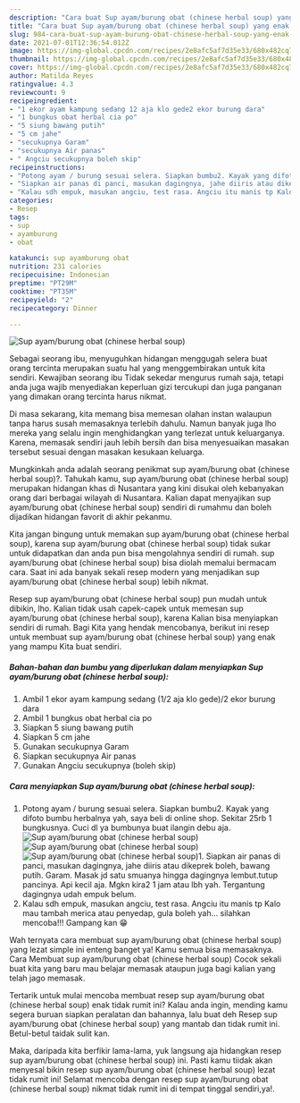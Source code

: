 ```yaml
---
description: "Cara buat Sup ayam/burung obat (chinese herbal soup) yang enak dan Mudah Dibuat"
title: "Cara buat Sup ayam/burung obat (chinese herbal soup) yang enak dan Mudah Dibuat"
slug: 984-cara-buat-sup-ayam-burung-obat-chinese-herbal-soup-yang-enak-dan-mudah-dibuat
date: 2021-07-01T12:36:54.012Z
image: https://img-global.cpcdn.com/recipes/2e8afc5af7d35e33/680x482cq70/sup-ayamburung-obat-chinese-herbal-soup-foto-resep-utama.jpg
thumbnail: https://img-global.cpcdn.com/recipes/2e8afc5af7d35e33/680x482cq70/sup-ayamburung-obat-chinese-herbal-soup-foto-resep-utama.jpg
cover: https://img-global.cpcdn.com/recipes/2e8afc5af7d35e33/680x482cq70/sup-ayamburung-obat-chinese-herbal-soup-foto-resep-utama.jpg
author: Matilda Reyes
ratingvalue: 4.3
reviewcount: 9
recipeingredient:
- "1 ekor ayam kampung sedang 12 aja klo gede2 ekor burung dara"
- "1 bungkus obat herbal cia po"
- "5 siung bawang putih"
- "5 cm jahe"
- "secukupnya Garam"
- "secukupnya Air panas"
- " Angciu secukupnya boleh skip"
recipeinstructions:
- "Potong ayam / burung sesuai selera. Siapkan bumbu2. Kayak yang difoto bumbu herbalnya yah, saya beli di online shop. Sekitar 25rb 1 bungkusnya. Cuci dl ya bumbunya buat ilangin debu aja."
- "Siapkan air panas di panci, masukan dagingnya, jahe diiris atau dikeprek boleh, bawang putih. Garam. Masak jd satu smuanya hingga dagingnya lembut.tutup pancinya. Api kecil aja. Mgkn kira2 1 jam atau lbh yah. Tergantung dagingnya udah empuk belum."
- "Kalau sdh empuk, masukan angciu, test rasa. Angciu itu manis tp Kalo mau tambah merica atau penyedap, gula boleh yah... silahkan mencoba!!! Gampang kan 😁"
categories:
- Resep
tags:
- sup
- ayamburung
- obat

katakunci: sup ayamburung obat 
nutrition: 231 calories
recipecuisine: Indonesian
preptime: "PT29M"
cooktime: "PT35M"
recipeyield: "2"
recipecategory: Dinner

---
```



![Sup ayam/burung obat (chinese herbal soup)](https://img-global.cpcdn.com/recipes/2e8afc5af7d35e33/680x482cq70/sup-ayamburung-obat-chinese-herbal-soup-foto-resep-utama.jpg)

Sebagai seorang ibu, menyuguhkan hidangan menggugah selera buat orang tercinta merupakan suatu hal yang menggembirakan untuk kita sendiri. Kewajiban seorang ibu Tidak sekedar mengurus rumah saja, tetapi anda juga wajib menyediakan keperluan gizi tercukupi dan juga panganan yang dimakan orang tercinta harus nikmat.

Di masa  sekarang, kita memang bisa memesan olahan instan walaupun tanpa harus susah memasaknya terlebih dahulu. Namun banyak juga lho mereka yang selalu ingin menghidangkan yang terlezat untuk keluarganya. Karena, memasak sendiri jauh lebih bersih dan bisa menyesuaikan masakan tersebut sesuai dengan masakan kesukaan keluarga. 



Mungkinkah anda adalah seorang penikmat sup ayam/burung obat (chinese herbal soup)?. Tahukah kamu, sup ayam/burung obat (chinese herbal soup) merupakan hidangan khas di Nusantara yang kini disukai oleh kebanyakan orang dari berbagai wilayah di Nusantara. Kalian dapat menyajikan sup ayam/burung obat (chinese herbal soup) sendiri di rumahmu dan boleh dijadikan hidangan favorit di akhir pekanmu.

Kita jangan bingung untuk memakan sup ayam/burung obat (chinese herbal soup), karena sup ayam/burung obat (chinese herbal soup) tidak sukar untuk didapatkan dan anda pun bisa mengolahnya sendiri di rumah. sup ayam/burung obat (chinese herbal soup) bisa diolah memalui bermacam cara. Saat ini ada banyak sekali resep modern yang menjadikan sup ayam/burung obat (chinese herbal soup) lebih nikmat.

Resep sup ayam/burung obat (chinese herbal soup) pun mudah untuk dibikin, lho. Kalian tidak usah capek-capek untuk memesan sup ayam/burung obat (chinese herbal soup), karena Kalian bisa menyiapkan sendiri di rumah. Bagi Kita yang hendak mencobanya, berikut ini resep untuk membuat sup ayam/burung obat (chinese herbal soup) yang enak yang mampu Kita buat sendiri.

<!--inarticleads1-->

##### Bahan-bahan dan bumbu yang diperlukan dalam menyiapkan Sup ayam/burung obat (chinese herbal soup):

1. Ambil 1 ekor ayam kampung sedang (1/2 aja klo gede)/2 ekor burung dara
1. Ambil 1 bungkus obat herbal cia po
1. Siapkan 5 siung bawang putih
1. Siapkan 5 cm jahe
1. Gunakan secukupnya Garam
1. Siapkan secukupnya Air panas
1. Gunakan  Angciu secukupnya (boleh skip)




<!--inarticleads2-->

##### Cara menyiapkan Sup ayam/burung obat (chinese herbal soup):

1. Potong ayam / burung sesuai selera. Siapkan bumbu2. Kayak yang difoto bumbu herbalnya yah, saya beli di online shop. Sekitar 25rb 1 bungkusnya. Cuci dl ya bumbunya buat ilangin debu aja.
<img src="https://img-global.cpcdn.com/steps/22f9fa0c2bf22ab4/160x128cq70/sup-ayamburung-obat-chinese-herbal-soup-langkah-memasak-1-foto.jpg" alt="Sup ayam/burung obat (chinese herbal soup)"><img src="https://img-global.cpcdn.com/steps/3ab77844ec9c5928/160x128cq70/sup-ayamburung-obat-chinese-herbal-soup-langkah-memasak-1-foto.jpg" alt="Sup ayam/burung obat (chinese herbal soup)"><img src="https://img-global.cpcdn.com/steps/86addaa8cb26b13d/160x128cq70/sup-ayamburung-obat-chinese-herbal-soup-langkah-memasak-1-foto.jpg" alt="Sup ayam/burung obat (chinese herbal soup)">1. Siapkan air panas di panci, masukan dagingnya, jahe diiris atau dikeprek boleh, bawang putih. Garam. Masak jd satu smuanya hingga dagingnya lembut.tutup pancinya. Api kecil aja. Mgkn kira2 1 jam atau lbh yah. Tergantung dagingnya udah empuk belum.
1. Kalau sdh empuk, masukan angciu, test rasa. Angciu itu manis tp Kalo mau tambah merica atau penyedap, gula boleh yah... silahkan mencoba!!! Gampang kan 😁




Wah ternyata cara membuat sup ayam/burung obat (chinese herbal soup) yang lezat simple ini enteng banget ya! Kamu semua bisa memasaknya. Cara Membuat sup ayam/burung obat (chinese herbal soup) Cocok sekali buat kita yang baru mau belajar memasak ataupun juga bagi kalian yang telah jago memasak.

Tertarik untuk mulai mencoba membuat resep sup ayam/burung obat (chinese herbal soup) enak tidak rumit ini? Kalau anda ingin, mending kamu segera buruan siapkan peralatan dan bahannya, lalu buat deh Resep sup ayam/burung obat (chinese herbal soup) yang mantab dan tidak rumit ini. Betul-betul taidak sulit kan. 

Maka, daripada kita berfikir lama-lama, yuk langsung aja hidangkan resep sup ayam/burung obat (chinese herbal soup) ini. Pasti kamu tiidak akan menyesal bikin resep sup ayam/burung obat (chinese herbal soup) lezat tidak rumit ini! Selamat mencoba dengan resep sup ayam/burung obat (chinese herbal soup) nikmat tidak rumit ini di tempat tinggal sendiri,ya!.

